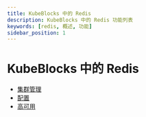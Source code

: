 ```yaml
---
title: KubeBlocks 中的 Redis
description: KubeBlocks 中的 Redis 功能列表
keywords: [redis, 概述, 功能]
sidebar_position: 1
---
```


# KubeBlocks 中的 Redis

* [集群管理](../kubeblocks-for-redis/cluster-management/create-and-connect-to-a-redis-cluster.md)
* [配置](../kubeblocks-for-redis/configuration/configure-cluster-parameters.md)
* [高可用](../kubeblocks-for-redis/high-availability/high-availability.md)

